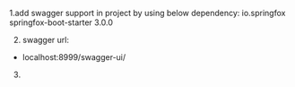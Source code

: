 1.add swagger support in project by using below dependency:
  <dependency>
          <groupId>io.springfox</groupId>
          <artifactId>springfox-boot-starter</artifactId>
          <version>3.0.0</version>
      </dependency>

2. swagger url:
* localhost:8999/swagger-ui/
3. 

